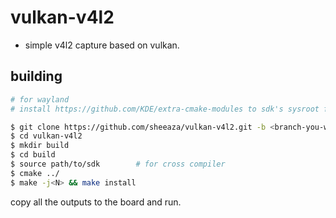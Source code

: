# vulkan-v4l2
- simple v4l2 capture based on vulkan.

## building
```sh
# for wayland
# install https://github.com/KDE/extra-cmake-modules to sdk's sysroot first

$ git clone https://github.com/sheeaza/vulkan-v4l2.git -b <branch-you-want>
$ cd vulkan-v4l2
$ mkdir build
$ cd build
$ source path/to/sdk        # for cross compiler
$ cmake ../
$ make -j<N> && make install
```
copy all the outputs to the board and run.
